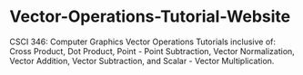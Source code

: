 # Vector-Operations-Tutorial-Website
CSCI 346: Computer Graphics
Vector Operations Tutorials inclusive of: Cross Product, Dot Product, Point - Point Subtraction, Vector Normalization, Vector Addition, Vector Subtraction, and Scalar - Vector Multiplication.

